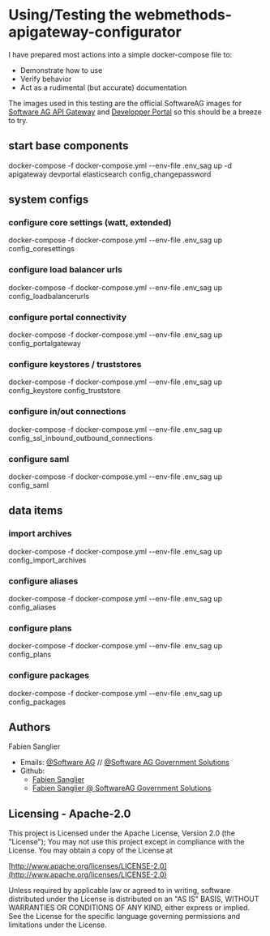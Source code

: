 # Using/Testing the webmethods-apigateway-configurator

I have prepared most actions into a simple docker-compose file to:
 - Demonstrate how to use
 - Verify behavior
 - Act as a rudimental (but accurate) documentation

The images used in this testing are the official SoftwareAG images for [Software AG API Gateway](https://hub.docker.com/r/softwareag/apigateway-trial) and [Developper Portal](https://hub.docker.com/r/softwareag/devportal) so this should be a breeze to try.

## start base components

docker-compose -f docker-compose.yml --env-file .env_sag up -d apigateway devportal elasticsearch config_changepassword

## system configs

### configure core settings (watt, extended)

docker-compose -f docker-compose.yml --env-file .env_sag up config_coresettings

### configure load balancer urls

docker-compose -f docker-compose.yml --env-file .env_sag up config_loadbalancerurls

### configure portal connectivity

docker-compose -f docker-compose.yml --env-file .env_sag up config_portalgateway

### configure keystores / truststores

docker-compose -f docker-compose.yml --env-file .env_sag up config_keystore config_truststore

### configure in/out connections

docker-compose -f docker-compose.yml --env-file .env_sag up config_ssl_inbound_outbound_connections

### configure saml

docker-compose -f docker-compose.yml --env-file .env_sag up config_saml


## data items

### import archives

docker-compose -f docker-compose.yml --env-file .env_sag up config_import_archives

### configure aliases

docker-compose -f docker-compose.yml --env-file .env_sag up config_aliases

### configure plans

docker-compose -f docker-compose.yml --env-file .env_sag up config_plans

### configure packages

docker-compose -f docker-compose.yml --env-file .env_sag up config_packages

Authors
--------------------------------------------

Fabien Sanglier
- Emails: [@Software AG](mailto:fabien.sanglier@softwareag.com) // [@Software AG Government Solutions](mailto:fabien.sanglier@softwareaggov.com)
- Github: 
  - [Fabien Sanglier](https://github.com/lanimall)
  - [Fabien Sanglier @ SoftwareAG Government Solutions](https://github.com/fabien-sanglier-saggs)

Licensing - Apache-2.0
--------------------------------------------

This project is Licensed under the Apache License, Version 2.0 (the "License");
You may not use this project except in compliance with the License.
You may obtain a copy of the License at

[http://www.apache.org/licenses/LICENSE-2.0](http://www.apache.org/licenses/LICENSE-2.0)

Unless required by applicable law or agreed to in writing, software
distributed under the License is distributed on an "AS IS" BASIS,
WITHOUT WARRANTIES OR CONDITIONS OF ANY KIND, either express or implied.
See the License for the specific language governing permissions and
limitations under the License.